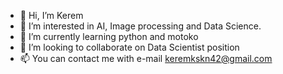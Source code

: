 - 👋 Hi, I’m Kerem
- 👀 I’m interested in AI, Image processing and Data Science.
- 🌱 I’m currently learning python and motoko
- 💞️ I’m looking to collaborate on Data Scientist position
- 📫 You can contact me with e-mail keremkskn42@gmail.com

